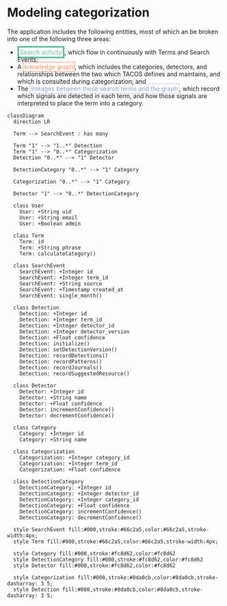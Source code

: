 # Modeling categorization

The application includes the following entities, most of which an be broken into one of the following three areas:

* <font style="color:#66c2a5;border:4px solid #66c2a5;padding:2px;">Search activity</font>, which flow in continuously with Terms and Search Events;
* A <font style="color:#fc8d62;border:1px solid #fc8d62;padding:2px;">knowledge graph</font>, which includes the categories, detectors, and relationships
  between the two which TACOS defines and maintains, and which is consulted during categorization; and
* The <font style="color:#8da0cb;border:1px dashed #8da0cb;padding:2px;">linkages between these search terms and the graph</font>, which record which signals are
  detected in each term, and how those signals are interpreted to place the term into a category.

```mermaid
classDiagram
  direction LR
  
  Term --> SearchEvent : has many

  Term "1" --> "1..*" Detection
  Term "1" --> "0..*" Categorization
  Detection "0..*" --> "1" Detector

  DetectionCategory "0..*" --> "1" Category

  Categorization "0..*" --> "1" Category

  Detector "1" --> "0..*" DetectionCategory

  class User
    User: +String uid
    User: +String email
    User: +Boolean admin
  
  class Term
    Term: id
    Term: +String phrase
    Term: calculateCategory()

  class SearchEvent
    SearchEvent: +Integer id
    SearchEvent: +Integer term_id
    SearchEvent: +String source
    SearchEvent: +Timestamp created_at
    SearchEvent: single_month()

  class Detection
    Detection: +Integer id
    Detection: +Integer term_id
    Detection: +Integer detector_id
    Detection: +Integer detector_version
    Detection: +Float confidence
    Detection: initialize()
    Detection: setDetectionVersion()
    Detection: recordDetections()
    Detection: recordPatterns()
    Detection: recordJournals()
    Detection: recordSuggestedResource()

  class Detector
    Detector: +Integer id
    Detector: +String name
    Detector: +Float confidence
    Detector: incrementConfidence()
    Detector: decrementConfidence()

  class Category
    Category: +Integer id
    Category: +String name

  class Categorization
    Categorization: +Integer category_id
    Categorization: +Integer term_id
    Categorization: +Float confidence

  class DetectionCategory
    DetectionCategory: +Integer id
    DetectionCategory: +Integer detector_id
    DetectionCategory: +Integer category_id
    DetectionCategory: +Float confidence
    DetectionCategory: incrementConfidence()
    DetectionCategory: decrementConfidence()

  style SearchEvent fill:#000,stroke:#66c2a5,color:#66c2a5,stroke-width:4px;
  style Term fill:#000,stroke:#66c2a5,color:#66c2a5,stroke-width:4px;

  style Category fill:#000,stroke:#fc8d62,color:#fc8d62
  style DetectionCategory fill:#000,stroke:#fc8d62,color:#fc8d62
  style Detector fill:#000,stroke:#fc8d62,color:#fc8d62

  style Categorization fill:#000,stroke:#8da0cb,color:#8da0cb,stroke-dasharray: 3 5;
  style Detection fill:#000,stroke:#8da0cb,color:#8da0cb,stroke-dasharray: 3 5;
```
